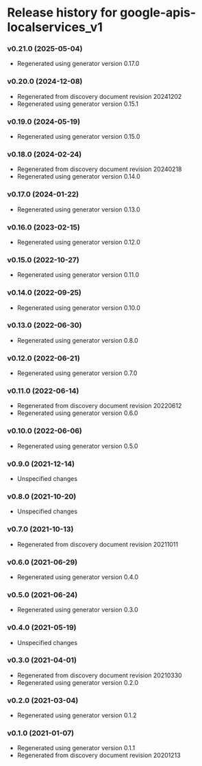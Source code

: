 # Release history for google-apis-localservices_v1

### v0.21.0 (2025-05-04)

* Regenerated using generator version 0.17.0

### v0.20.0 (2024-12-08)

* Regenerated from discovery document revision 20241202
* Regenerated using generator version 0.15.1

### v0.19.0 (2024-05-19)

* Regenerated using generator version 0.15.0

### v0.18.0 (2024-02-24)

* Regenerated from discovery document revision 20240218
* Regenerated using generator version 0.14.0

### v0.17.0 (2024-01-22)

* Regenerated using generator version 0.13.0

### v0.16.0 (2023-02-15)

* Regenerated using generator version 0.12.0

### v0.15.0 (2022-10-27)

* Regenerated using generator version 0.11.0

### v0.14.0 (2022-09-25)

* Regenerated using generator version 0.10.0

### v0.13.0 (2022-06-30)

* Regenerated using generator version 0.8.0

### v0.12.0 (2022-06-21)

* Regenerated using generator version 0.7.0

### v0.11.0 (2022-06-14)

* Regenerated from discovery document revision 20220612
* Regenerated using generator version 0.6.0

### v0.10.0 (2022-06-06)

* Regenerated using generator version 0.5.0

### v0.9.0 (2021-12-14)

* Unspecified changes

### v0.8.0 (2021-10-20)

* Unspecified changes

### v0.7.0 (2021-10-13)

* Regenerated from discovery document revision 20211011

### v0.6.0 (2021-06-29)

* Regenerated using generator version 0.4.0

### v0.5.0 (2021-06-24)

* Regenerated using generator version 0.3.0

### v0.4.0 (2021-05-19)

* Unspecified changes

### v0.3.0 (2021-04-01)

* Regenerated from discovery document revision 20210330
* Regenerated using generator version 0.2.0

### v0.2.0 (2021-03-04)

* Regenerated using generator version 0.1.2

### v0.1.0 (2021-01-07)

* Regenerated using generator version 0.1.1
* Regenerated from discovery document revision 20201213

